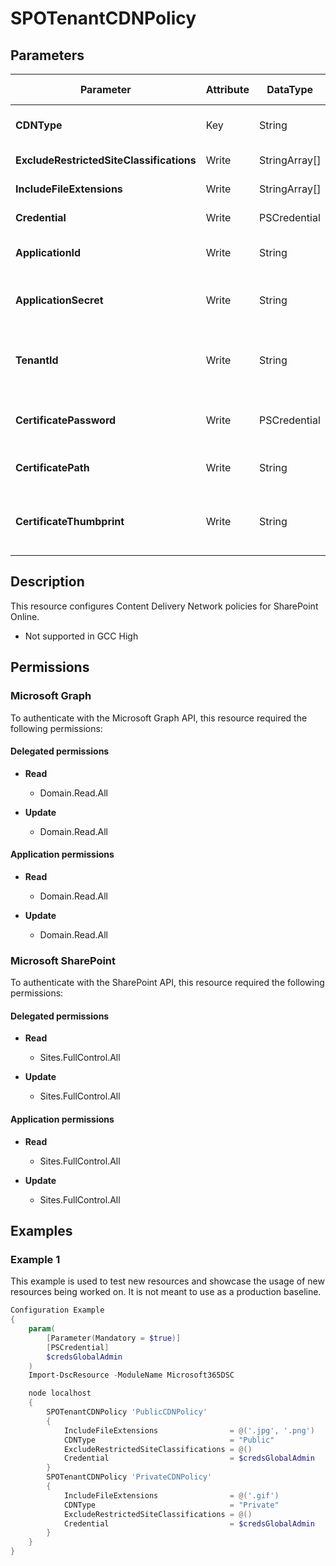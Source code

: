 ﻿# SPOTenantCDNPolicy

## Parameters

| Parameter | Attribute | DataType | Description | Allowed Values |
| --- | --- | --- | --- | --- |
| **CDNType** | Key | String | Type of Content Delivery Network. Can be 'Private' or 'Public'. | `Private`, `Public` |
| **ExcludeRestrictedSiteClassifications** | Write | StringArray[] | List of site classifications to exclude. | |
| **IncludeFileExtensions** | Write | StringArray[] | List of file extensions to include in the Policy. | |
| **Credential** | Write | PSCredential | Credentials of the Office365 Tenant Admin. | |
| **ApplicationId** | Write | String | Id of the Azure Active Directory application to authenticate with. | |
| **ApplicationSecret** | Write | String | Secret of the Azure Active Directory application to authenticate with. | |
| **TenantId** | Write | String | Name of the Azure Active Directory tenant used for authentication. Format contoso.onmicrosoft.com | |
| **CertificatePassword** | Write | PSCredential | Username can be made up to anything but password will be used for certificatePassword | |
| **CertificatePath** | Write | String | Path to certificate used in service principal usually a PFX file. | |
| **CertificateThumbprint** | Write | String | Thumbprint of the Azure Active Directory application's authentication certificate to use for authentication. | |

## Description

This resource configures Content Delivery Network policies
for SharePoint Online.

* Not supported in GCC High

## Permissions

### Microsoft Graph

To authenticate with the Microsoft Graph API, this resource required the following permissions:

#### Delegated permissions

- **Read**

    - Domain.Read.All

- **Update**

    - Domain.Read.All

#### Application permissions

- **Read**

    - Domain.Read.All

- **Update**

    - Domain.Read.All

### Microsoft SharePoint

To authenticate with the SharePoint API, this resource required the following permissions:

#### Delegated permissions

- **Read**

    - Sites.FullControl.All

- **Update**

    - Sites.FullControl.All

#### Application permissions

- **Read**

    - Sites.FullControl.All

- **Update**

    - Sites.FullControl.All

## Examples

### Example 1

This example is used to test new resources and showcase the usage of new resources being worked on.
It is not meant to use as a production baseline.

```powershell
Configuration Example
{
    param(
        [Parameter(Mandatory = $true)]
        [PSCredential]
        $credsGlobalAdmin
    )
    Import-DscResource -ModuleName Microsoft365DSC

    node localhost
    {
        SPOTenantCDNPolicy 'PublicCDNPolicy'
        {
            IncludeFileExtensions                = @('.jpg', '.png')
            CDNType                              = "Public"
            ExcludeRestrictedSiteClassifications = @()
            Credential                           = $credsGlobalAdmin
        }
        SPOTenantCDNPolicy 'PrivateCDNPolicy'
        {
            IncludeFileExtensions                = @('.gif')
            CDNType                              = "Private"
            ExcludeRestrictedSiteClassifications = @()
            Credential                           = $credsGlobalAdmin
        }
    }
}
```

